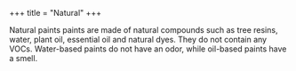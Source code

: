 +++
title = "Natural"
+++

Natural paints paints are made of natural compounds such as tree resins, water, plant oil, essential oil and natural dyes. They do not contain any VOCs. Water-based paints do not have an odor, while oil-based paints have a smell.
